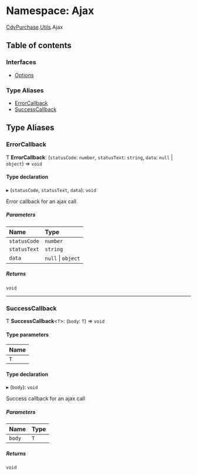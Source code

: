 # Namespace: Ajax

[CdvPurchase](CdvPurchase.md).[Utils](CdvPurchase.Utils.md).Ajax

## Table of contents

### Interfaces

- [Options](../interfaces/CdvPurchase.Utils.Ajax.Options.md)

### Type Aliases

- [ErrorCallback](CdvPurchase.Utils.Ajax.md#errorcallback)
- [SuccessCallback](CdvPurchase.Utils.Ajax.md#successcallback)

## Type Aliases

### ErrorCallback

Ƭ **ErrorCallback**: (`statusCode`: `number`, `statusText`: `string`, `data`: ``null`` \| `object`) => `void`

#### Type declaration

▸ (`statusCode`, `statusText`, `data`): `void`

Error callback for an ajax call

##### Parameters

| Name | Type |
| :------ | :------ |
| `statusCode` | `number` |
| `statusText` | `string` |
| `data` | ``null`` \| `object` |

##### Returns

`void`

___

### SuccessCallback

Ƭ **SuccessCallback**<`T`\>: (`body`: `T`) => `void`

#### Type parameters

| Name |
| :------ |
| `T` |

#### Type declaration

▸ (`body`): `void`

Success callback for an ajax call

##### Parameters

| Name | Type |
| :------ | :------ |
| `body` | `T` |

##### Returns

`void`

